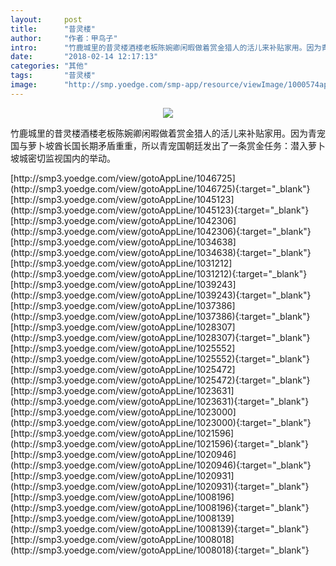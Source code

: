 ```yaml
---
layout:     post
title:      "昔灵楼"
author:     "作者：甲鸟子"
intro:      "竹鹿城里的昔灵楼酒楼老板陈婉卿闲暇做着赏金猎人的活儿来补贴家用。因为青宠国与萝卜坡酋长国长期矛盾重重，所以青宠国朝廷发出了一条赏金任务：潜入萝卜坡城密切监视国内的举动。"
date:       "2018-02-14 12:17:13"
categories: "其他"
tags:       "昔灵楼"
image:      "http://smp.yoedge.com/smp-app/resource/viewImage/1000574appline.png"
---
```

<div style="text-align: center">
<p><img src="http://smp.yoedge.com/smp-app/resource/viewImage/1000574appline.png"/></p>
</div>
<p class="post-meta">
<span>竹鹿城里的昔灵楼酒楼老板陈婉卿闲暇做着赏金猎人的活儿来补贴家用。因为青宠国与萝卜坡酋长国长期矛盾重重，所以青宠国朝廷发出了一条赏金任务：潜入萝卜坡城密切监视国内的举动。</span>
</p>
[http://smp3.yoedge.com/view/gotoAppLine/1046725](http://smp3.yoedge.com/view/gotoAppLine/1046725){:target="_blank"}
[http://smp3.yoedge.com/view/gotoAppLine/1045123](http://smp3.yoedge.com/view/gotoAppLine/1045123){:target="_blank"}
[http://smp3.yoedge.com/view/gotoAppLine/1042306](http://smp3.yoedge.com/view/gotoAppLine/1042306){:target="_blank"}
[http://smp3.yoedge.com/view/gotoAppLine/1034638](http://smp3.yoedge.com/view/gotoAppLine/1034638){:target="_blank"}
[http://smp3.yoedge.com/view/gotoAppLine/1031212](http://smp3.yoedge.com/view/gotoAppLine/1031212){:target="_blank"}
[http://smp3.yoedge.com/view/gotoAppLine/1039243](http://smp3.yoedge.com/view/gotoAppLine/1039243){:target="_blank"}
[http://smp3.yoedge.com/view/gotoAppLine/1037386](http://smp3.yoedge.com/view/gotoAppLine/1037386){:target="_blank"}
[http://smp3.yoedge.com/view/gotoAppLine/1028307](http://smp3.yoedge.com/view/gotoAppLine/1028307){:target="_blank"}
[http://smp3.yoedge.com/view/gotoAppLine/1025552](http://smp3.yoedge.com/view/gotoAppLine/1025552){:target="_blank"}
[http://smp3.yoedge.com/view/gotoAppLine/1025472](http://smp3.yoedge.com/view/gotoAppLine/1025472){:target="_blank"}
[http://smp3.yoedge.com/view/gotoAppLine/1023631](http://smp3.yoedge.com/view/gotoAppLine/1023631){:target="_blank"}
[http://smp3.yoedge.com/view/gotoAppLine/1023000](http://smp3.yoedge.com/view/gotoAppLine/1023000){:target="_blank"}
[http://smp3.yoedge.com/view/gotoAppLine/1021596](http://smp3.yoedge.com/view/gotoAppLine/1021596){:target="_blank"}
[http://smp3.yoedge.com/view/gotoAppLine/1020946](http://smp3.yoedge.com/view/gotoAppLine/1020946){:target="_blank"}
[http://smp3.yoedge.com/view/gotoAppLine/1020931](http://smp3.yoedge.com/view/gotoAppLine/1020931){:target="_blank"}
[http://smp3.yoedge.com/view/gotoAppLine/1008196](http://smp3.yoedge.com/view/gotoAppLine/1008196){:target="_blank"}
[http://smp3.yoedge.com/view/gotoAppLine/1008139](http://smp3.yoedge.com/view/gotoAppLine/1008139){:target="_blank"}
[http://smp3.yoedge.com/view/gotoAppLine/1008018](http://smp3.yoedge.com/view/gotoAppLine/1008018){:target="_blank"}


